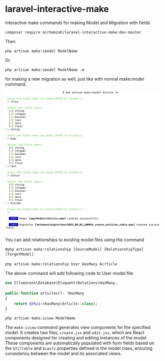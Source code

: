 # laravel-interactive-make
Interactive make commands for making Model and Migration with fields

```shell
composer require mirhamzah/laravel-interactive-make:dev-master
```
Then
```shell
php artisan make:imodel ModelName
```
Or
```shell
php artisan make:imodel ModelName -m
```
for making a new migration as well, just like with normal make:model command.

![Screenshot](images/screenshot.png)

You can add relationships to existing model files using the command
```shell
#php artisan make:relationship [SourceModel] [RelationshipType] [TargetModel]

php artisan make:relationship User HasMany Acrticle
```

The above command will add following code to User model file:

```php
use Illuminate\Database\Eloquent\Relations\HasMany;

public function articles(): ?HasMany
{
    return $this->hasMany(Article::class);
}
```

```shell
php artisan make:iview ModelName
```

The `make:iview` command generates view components for the specified model. It creates two files, `create.jsx` and `edit.jsx`, which are React components designed for creating and editing instances of the model. These components are automatically populated with form fields based on the `$fillable` and `$casts` properties defined in the model class, ensuring consistency between the model and its associated views.